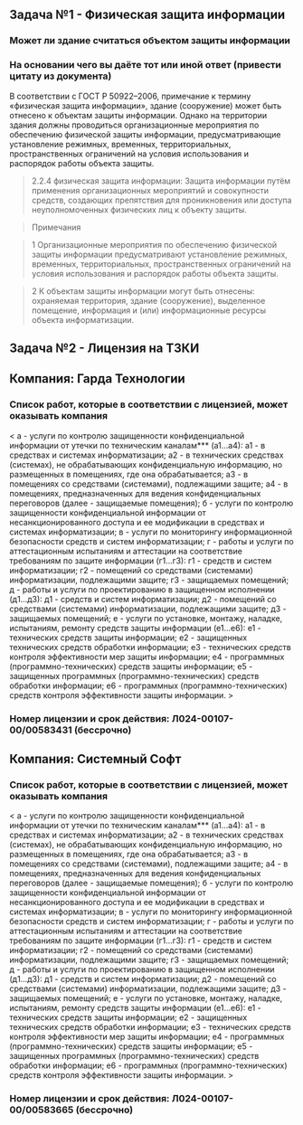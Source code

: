 ## Задача №1 - Физическая защита информации

### Может ли здание считаться объектом защиты информации
### На основании чего вы даёте тот или иной ответ (привести цитату из документа)

В соответствии с ГОСТ Р 50922–2006, примечание к термину «физическая защита информации», здание (сооружение) может быть отнесено к объектам защиты информации. Однако на территории здания должны проводиться организационные мероприятия по обеспечению физической защиты информации, предусматривающие установление режимных, временных, территориальных, пространственных ограничений на условия использования и распорядок работы объекта защиты.

> 2.2.4 физическая защита информации: Защита информации путём применения организационных мероприятий и совокупности средств, создающих препятствия для проникновения или доступа неуполномоченных физических лиц к объекту защиты.

> Примечания

> 1 Организационные мероприятия по обеспечению физической защиты информации предусматривают установление режимных, временных, территориальных, пространственных ограничений на условия использования и распорядок работы объекта защиты.

> 2 К объектам защиты информации могут быть отнесены: охраняемая территория, здание (сооружение), выделенное помещение, информация и (или) информационные ресурсы объекта информатизации.

## Задача №2 - Лицензия на ТЗКИ

## Компания: Гарда Технологии

### Cписок работ, которые в соответствии с лицензией, может оказывать компания

< а - услуги по контролю защищенности конфиденциальной информации от утечки по техническим каналам*** (а1...а4):
а1 - в средствах и системах информатизации;
а2 - в технических средствах (системах), не обрабатывающих конфиденциальную информацию, но размещенных в помещениях, где она обрабатывается;
а3 - в помещениях со средствами (системами), подлежащими защите;
а4 - в помещениях, предназначенных для ведения конфиденциальных переговоров (далее - защищаемые помещения);
б - услуги по контролю защищенности конфиденциальной информации от несанкционированного доступа и ее модификации в средствах и системах информатизации;
в - услуги по мониторингу информационной безопасности средств и систем информатизации;
г - работы и услуги по аттестационным испытаниям и аттестации на соответствие требованиям по защите информации (г1...г3):
г1 - средств и систем информатизации;
г2 - помещений со средствами (системами) информатизации, подлежащими защите;
г3 - защищаемых помещений;
д - работы и услуги по проектированию в защищенном исполнении (д1...д3):
д1 - средств и систем информатизации;
д2 - помещений со средствами (системами) информатизации, подлежащими защите;
д3 - защищаемых помещений;
е - услуги по установке, монтажу, наладке, испытаниям, ремонту средств защиты информации (е1...е6):
е1 - технических средств защиты информации;
е2 - защищенных технических средств обработки информации;
е3 - технических средств контроля эффективности мер защиты информации;
е4 - программных (программно-технических) средств защиты информации;
е5 - защищенных программных (программно-технических) средств обработки информации;
е6 - программных (программно-технических) средств контроля эффективности защиты информации. >

### Номер лицензии и срок действия: Л024-00107-00/00583431 (бессрочно)


## Компания: Системный Софт

### Cписок работ, которые в соответствии с лицензией, может оказывать компания

< а - услуги по контролю защищенности конфиденциальной информации от утечки по техническим каналам*** (а1...а4):
а1 - в средствах и системах информатизации;
а2 - в технических средствах (системах), не обрабатывающих конфиденциальную информацию, но размещенных в помещениях, где она обрабатывается;
а3 - в помещениях со средствами (системами), подлежащими защите;
а4 - в помещениях, предназначенных для ведения конфиденциальных переговоров (далее - защищаемые помещения);
б - услуги по контролю защищенности конфиденциальной информации от несанкционированного доступа и ее модификации в средствах и системах информатизации;
в - услуги по мониторингу информационной безопасности средств и систем информатизации;
г - работы и услуги по аттестационным испытаниям и аттестации на соответствие требованиям по защите информации (г1...г3):
г1 - средств и систем информатизации;
г2 - помещений со средствами (системами) информатизации, подлежащими защите;
г3 - защищаемых помещений;
д - работы и услуги по проектированию в защищенном исполнении (д1...д3):
д1 - средств и систем информатизации;
д2 - помещений со средствами (системами) информатизации, подлежащими защите;
д3 - защищаемых помещений;
е - услуги по установке, монтажу, наладке, испытаниям, ремонту средств защиты информации (е1...е6):
е1 - технических средств защиты информации;
е2 - защищенных технических средств обработки информации;
е3 - технических средств контроля эффективности мер защиты информации;
е4 - программных (программно-технических) средств защиты информации;
е5 - защищенных программных (программно-технических) средств обработки информации;
е6 - программных (программно-технических) средств контроля эффективности защиты информации. >

### Номер лицензии и срок действия: Л024-00107-00/00583665 (бессрочно)
